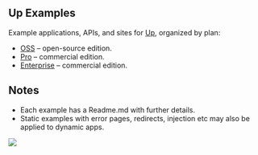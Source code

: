 
## Up Examples

Example applications, APIs, and sites for [Up](https://github.com/apex/up), organized by plan:

- [OSS](oss) – open-source edition.
- [Pro](pro) – commercial edition.
- [Enterprise](enterprise) – commercial edition.

## Notes

- Each example has a Readme.md with further details.
- Static examples with error pages, redirects, injection etc may also be applied to dynamic apps.

<a href="https://apex.sh"><img src="http://tjholowaychuk.com:6000/svg/sponsor"></a>
